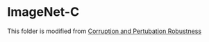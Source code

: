 # ImageNet-C

This folder is modified from [Corruption and Pertubation Robustness](https://github.com/hendrycks/robustness/tree/305054464935cdf4c5f182f1387a1cc506854d49)